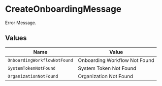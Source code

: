 # CreateOnboardingMessage

Error Message.


## Values

| Name                          | Value                         |
| ----------------------------- | ----------------------------- |
| `OnboardingWorkflowNotFound`  | Onboarding Workflow Not Found |
| `SystemTokenNotFound`         | System Token Not Found        |
| `OrganizationNotFound`        | Organization Not Found        |